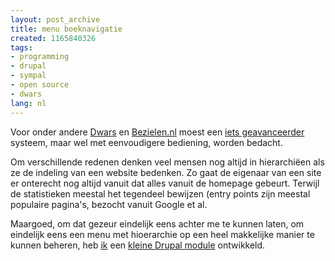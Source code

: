 ```yaml
---
layout: post_archive
title: menu boeknavigatie
created: 1165840326
tags:
- programming
- drupal
- sympal
- open source
- dwars
lang: nl
---
```

Voor onder andere [Dwars](http://www.dwars.org) en [Bezielen.nl](http://www.bezielen.nl) moest een [iets geavanceerder](http://drupal.org/handbook/modules/menu) systeem, maar wel met eenvoudigere bediening, worden bedacht.

Om verschillende redenen denken veel mensen nog altijd in hierarchiëen als ze de indeling van een website bedenken. Zo gaat de eigenaar van een site er onterecht nog altijd vanuit dat alles vanuit de homepage gebeurt. Terwijl de statistieken meestal het tegendeel bewijzen (entry points zijn meestal populaire pagina's, bezocht vanuit Google et al.

Maargoed, om dat gezeur eindelijk eens achter me te kunnen laten, om eindelijk eens een menu met hioerarchie op een heel makkelijke manier te kunnen beheren, heb [ik](http://drupal.org/user/2663) een [kleine Drupal module](http://drupal.org/project/sympal_book_menu) ontwikkeld. 
